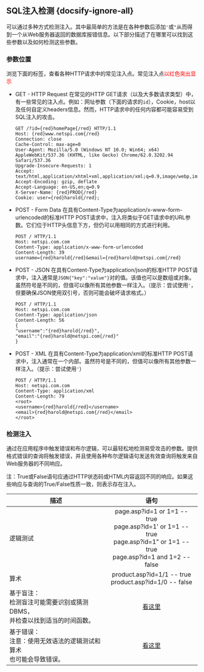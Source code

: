 ## SQL注入检测 {docsify-ignore-all}
可以通过多种方式检测注入。其中最简单的方法是在各种参数后添加`'`或`"`从而得到一个从Web服务器返回的数据库报错信息。以下部分描述了在哪里可以找到这些参数以及如何检测这些参数。
### 参数位置
浏览下面的标签，查看各种HTTP请求中的常见注入点。常见注入点<font color="red">以红色突出显示</font>






- GET - HTTP Request
    在常见的HTTP GET请求（以及大多数请求类型）中，有一些常见的注入点。例如：网址参数（下面的请求的`id`），Cookie，host以及任何自定义headers信息。然而，HTTP请求中的任何内容都可能容易受到SQL注入的攻击。
    
  ```code
  GET /?id={red}homePage{/red} HTTP/1.1
  Host: {red}www.netspi.com{/red}
  Connection: close
  Cache-Control: max-age=0
  User-Agent: Mozilla/5.0 (Windows NT 10.0; Win64; x64) AppleWebKit/537.36 (KHTML, like Gecko) Chrome/62.0.3202.94 Safari/537.36
  Upgrade-Insecure-Requests: 1
  Accept: text/html,application/xhtml+xml,application/xml;q=0.9,image/webp,image/apng,*/*;q=0.8
  Accept-Encoding: gzip, deflate
  Accept-Language: en-US,en;q=0.9
  X-Server-Name: {red}PROD{/red}
  Cookie: user={red}harold{/red};
  ```

- POST - Form Data
    在具有Content-Type为application/x-www-form-urlencoded的标准HTTP POST请求中，注入将类似于GET请求中的URL参数。它们位于HTTP头信息下方，但仍可以用相同的方式进行利用。

  ```code
  POST / HTTP/1.1
  Host: netspi.com.com
  Content-Type: application/x-www-form-urlencoded
  Content-Length: 39
  username={red}harold{/red}&email={red}harold@netspi.com{/red}
  ```

- POST - JSON
    在具有Content-Type为application/json的标准HTTP POST请求中，注入通常是`JSON{"key":"value"}`对的值。该值也可以是数组或对象。虽然符号是不同的，但值可以像所有其他参数一样注入。（提示：尝试使用`'`，但要确保JSON使用双引号，否则可能会破坏请求格式。）

  ```code
  POST / HTTP/1.1
  Host: netspi.com.com
  Content-Type: application/json
  Content-Length: 56
  {
  "username":"{red}harold{/red}",
  "email":"{red}harold@netspi.com{/red}"
  }
  ```
    
- POST - XML
    在具有Content-Type为application/xml的标准HTTP POST请求中，注入通常在一个内部<xmlObject></xmlObject>。虽然符号是不同的，但值可以像所有其他参数一样注入。（提示：尝试使用`'`）
    
  ```code
  POST / HTTP/1.1
  Host: netspi.com.com
  Content-Type: application/xml
  Content-Length: 79
  <root>
  <username>{red}harold{/red}</username>
  <email>{red}harold@netspi.com{/red}</email>
  </root>
  ```
    

### 检测注入
通过在应用程序中触发错误和布尔逻辑，可以最轻松地检测易受攻击的参数。提供格式错误的查询将触发错误，并且使用各种布尔逻辑语句发送有效查询将触发来自Web服务器的不同响应。

注：True或False语句应通过HTTP状态码或HTML内容返回不同的响应。如果这些响应与查询的True/False性质一致，则表示存在注入。

| 描述   |      语句     |  
|----------|:-------------:|
| 逻辑测试 |  page.asp?id=1 or 1=1 -- true <br>page.asp?id=1' or 1=1 -- true<br>page.asp?id=1" or 1=1 -- true<br>page.asp?id=1 and 1=2 -- false |
| 算术 |    product.asp?id=1/1 -- true<br> product.asp?id=1/0 -- false  |
| 基于盲注：<br />检测盲注可能需要识别或猜测DBMS，<br />并检查以找到适当的时间函数。 | [看这里](/injectionTypes/blindBased)|
| 基于错误：<br>注意：使用无效语法的逻辑测试和算术<br />也可能会导致错误。 | [看这里](/injectionTypes/errorBased)|









